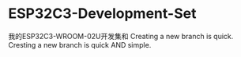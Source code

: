 # ESP32C3-Development-Set
我的ESP32C3-WROOM-02U开发集和
Creating a new branch is quick.
Cresting a new branch is quick AND simple.
